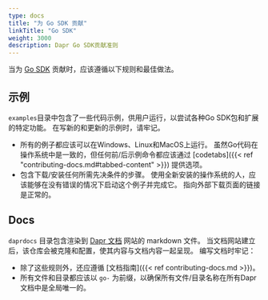 ```yaml
---
type: docs
title: "为 Go SDK 贡献"
linkTitle: "Go SDK"
weight: 3000
description: Dapr Go SDK贡献准则
---
```


当为 [Go SDK](https://github.com/dapr/go-sdk) 贡献时，应该遵循以下规则和最佳做法。

## 示例

`examples`目录中包含了一些代码示例，供用户运行，以尝试各种Go SDK包和扩展的特定功能。 在写新的和更新的示例时，请牢记。

- 所有的例子都应该可以在Windows、Linux和MacOS上运行。 虽然Go代码在操作系统中是一致的，但任何前/后示例命令都应该通过 [codetabs]({{< ref "contributing-docs.md#tabbed-content" >}}) 提供选项。
- 包含下载/安装任何所需先决条件的步骤。 使用全新安装的操作系统的人，应该能够在没有错误的情况下启动这个例子并完成它。 指向外部下载页面的链接是正常的。

## Docs

`daprdocs` 目录包含渲染到 [Dapr 文档](https://docs.dapr.io) 网站的 markdown 文件。 当文档网站建立后，该仓库会被克隆和配置，使其内容与文档内容一起呈现。 编写文档时牢记：

   - 除了这些规则外，还应遵循 [文档指南]({{< ref contributing-docs.md >}})。
   - 所有文件和目录都应该以 `go-` 为前缀，以确保所有文件/目录名称在所有Dapr 文档中是全局唯一的。
